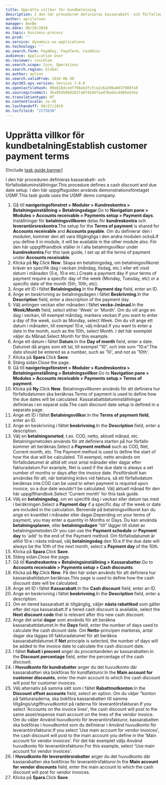 ```yaml
---
title: Upprätta villkor för kundbetalning
description: I den här proceduren definieras kassarabatt- och förfallodatuminställningar.
author: aprilolson
manager: AnnBe
ms.date: 08/29/2018
ms.topic: business-process
ms.prod: ''
ms.service: dynamics-ax-applications
ms.technology: ''
ms.search.form: PaymDay, PaymTerm, CashDisc
audience: Application User
ms.reviewer: roschlom
ms.search.scope: Core, Operations
ms.search.region: Global
ms.author: aolson
ms.search.validFrom: 2016-06-30
ms.dyn365.ops.version: Version 7.0.0
ms.openlocfilehash: 09e618dcedf798a5dfcfce2c6a296a8d37908fa9
ms.sourcegitcommit: 3ba95d50b8262fa0f43d4faad76adac4d05eb3ea
ms.translationtype: HT
ms.contentlocale: sv-SE
ms.lasthandoff: 09/27/2019
ms.locfileid: "2175638"
---
```

# <a name="establish-customer-payment-terms"></a><span data-ttu-id="f0145-103">Upprätta villkor för kundbetalning</span><span class="sxs-lookup"><span data-stu-id="f0145-103">Establish customer payment terms</span></span>

[!include [task guide banner](../../includes/task-guide-banner.md)]

<span data-ttu-id="f0145-104">I den här proceduren definieras kassarabatt- och förfallodatuminställningar.</span><span class="sxs-lookup"><span data-stu-id="f0145-104">This procedure defines a cash discount and due date setup.</span></span> <span data-ttu-id="f0145-105">I den här uppgiftsguiden används demonstrationsföretaget USMF.</span><span class="sxs-lookup"><span data-stu-id="f0145-105">This task guide uses the USMF demo company.</span></span>

1. <span data-ttu-id="f0145-106">Gå till **navigeringsfönstret > Moduler > Kundreskontra > Betalningsinställning > Betalningsdagar**.</span><span class="sxs-lookup"><span data-stu-id="f0145-106">Go to **Navigation pane > Modules > Accounts receivable > Payments setup > Payment days**.</span></span> <span data-ttu-id="f0145-107">Inställningar för **betalningsvillkoren** delas för **kundreskontra** och **leverantörsreskontra**.</span><span class="sxs-lookup"><span data-stu-id="f0145-107">The setup for the **Terms of payment** is shared for **Accounts receivable** and **Accounts payable**.</span></span> <span data-ttu-id="f0145-108">Om du definierar den i modulen, kommer den att vara tillgängliga i den andra modulen också.</span><span class="sxs-lookup"><span data-stu-id="f0145-108">If you define it in module, it will be available in the other module also.</span></span> <span data-ttu-id="f0145-109">För den här uppgifthandbok ställer in I alla betalningsvillkor under **kundreskontra**.</span><span class="sxs-lookup"><span data-stu-id="f0145-109">For this task guide, I set up all the terms of payment under **Accounts receivable**.</span></span>
2. <span data-ttu-id="f0145-110">Klicka på **Ny**.</span><span class="sxs-lookup"><span data-stu-id="f0145-110">Click **New**.</span></span> <span data-ttu-id="f0145-111">Skapa en betalningsdag, om betalningsvillkoret kräver en specifik dag i veckan (måndag, tisdag, etc.) eller ett visst datum i månaden (5:e, 10:e etc.).</span><span class="sxs-lookup"><span data-stu-id="f0145-111">Create a payment day if your terms of payment require a specific day of the week (Monday, Tuesday, etc) or a specific date of the month (5th, 10th, etc).</span></span> 
3. <span data-ttu-id="f0145-112">Ange ett ID i fältet **Betalningsdag**.</span><span class="sxs-lookup"><span data-stu-id="f0145-112">In the **Payment day** field, enter an ID.</span></span>
4. <span data-ttu-id="f0145-113">Ange en beskrivning av betalningsdagen i fältet **Beskrivning**.</span><span class="sxs-lookup"><span data-stu-id="f0145-113">In the **Description** field, enter a description of the payment day.</span></span>
5. <span data-ttu-id="f0145-114">Välj antingen veckan eller månaden i fältet **vecka-/månad**.</span><span class="sxs-lookup"><span data-stu-id="f0145-114">In the **Week/Month** field, select either 'Week' or 'Month'.</span></span> <span data-ttu-id="f0145-115">Om du vill ange en dag i veckan, till exempel måndag, markera veckan.</span><span class="sxs-lookup"><span data-stu-id="f0145-115">If you want to enter a day of the week, such as Monday, select Week.</span></span> <span data-ttu-id="f0145-116">Om du vill ange ett datum i månaden, till exempel 10:e, välj månad.</span><span class="sxs-lookup"><span data-stu-id="f0145-116">If you want to enter a date in the month, such as the 10th, select Month.</span></span> <span data-ttu-id="f0145-117">I det här exemplet väljer du Månad.</span><span class="sxs-lookup"><span data-stu-id="f0145-117">Select Month for this example.</span></span> 
6. <span data-ttu-id="f0145-118">Ange ett datum i fältet **Datum**.</span><span class="sxs-lookup"><span data-stu-id="f0145-118">In the **Day of month** field, enter a date.</span></span> <span data-ttu-id="f0145-119">Datumet då anges som ett tal, till exempel ”10”, och inte som ”10:e”.</span><span class="sxs-lookup"><span data-stu-id="f0145-119">The date should be entered as a number, such as '10', and not as '10th'.</span></span> 
7. <span data-ttu-id="f0145-120">Klicka på **Spara**.</span><span class="sxs-lookup"><span data-stu-id="f0145-120">Click **Save**.</span></span>
8. <span data-ttu-id="f0145-121">Stäng sidan.</span><span class="sxs-lookup"><span data-stu-id="f0145-121">Close the page.</span></span>
9. <span data-ttu-id="f0145-122">Gå till **navigeringsfönstret > Moduler > Kundreskontra > Betalningsinställning > Betalningsvillkor**.</span><span class="sxs-lookup"><span data-stu-id="f0145-122">Go to **Navigation pane > Modules > Accounts receivable > Payments setup > Terms of payment**.</span></span>
10. <span data-ttu-id="f0145-123">Klicka på **Ny**.</span><span class="sxs-lookup"><span data-stu-id="f0145-123">Click **New**.</span></span> <span data-ttu-id="f0145-124">Betalningsvillkoren används för att definiera hur förfallodatumen ska beräknas.</span><span class="sxs-lookup"><span data-stu-id="f0145-124">Terms of payment is used to define how the due dates will be calculated.</span></span> <span data-ttu-id="f0145-125">Kassarabattdatuminställningar definieras i en separat sida.</span><span class="sxs-lookup"><span data-stu-id="f0145-125">The cash discount date setup is defined in a separate page.</span></span> 
11. <span data-ttu-id="f0145-126">Ange ett ID i fältet **Betalningsvillkor**.</span><span class="sxs-lookup"><span data-stu-id="f0145-126">In the **Terms of payment field**, enter an ID.</span></span>
12. <span data-ttu-id="f0145-127">Ange en beskrivning i fältet **beskrivning**.</span><span class="sxs-lookup"><span data-stu-id="f0145-127">In the **Description** field, enter a description.</span></span>
13. <span data-ttu-id="f0145-128">Välj en **betalningsmetod**, t.ex. COD, netto, aktuell månad, etc. Betalningsmetoden används för att definiera starten på hur förfallo kommer att beräknas.</span><span class="sxs-lookup"><span data-stu-id="f0145-128">Select a **Payment method** such as COD, Net, Current month, etc. The Payment method is used to define the start of how the due will be calculated.</span></span> <span data-ttu-id="f0145-129">Till exempel, netto används om förfallodatumet är alltid ett visst antal månader eller dagar efter fakturadatum.</span><span class="sxs-lookup"><span data-stu-id="f0145-129">For example, Net is used if the due date is always a set number of months or days after the invoice date.</span></span> <span data-ttu-id="f0145-130">Postförskott kan användas för att, när betalning krävs vid faktura, så ett förfallodatum beräknas inte.</span><span class="sxs-lookup"><span data-stu-id="f0145-130">COD can be used to when payment is required upon invoice, so a due date wouldn't be calculated.</span></span> <span data-ttu-id="f0145-131">Välj aktuell månad för den här uppgifthandbok.</span><span class="sxs-lookup"><span data-stu-id="f0145-131">Select 'Current month' for this task guide.</span></span>  
14. <span data-ttu-id="f0145-132">Välj en **betalningsdag**, om en specifik dag i veckan eller datum tas med i beräkningen.</span><span class="sxs-lookup"><span data-stu-id="f0145-132">Select a **Payment day** if a specific day of the  week or date are included in the calculation.</span></span> <span data-ttu-id="f0145-133">Beroende på betalningsvillkoret kan du ange en kvantitet i månader eller dagar.</span><span class="sxs-lookup"><span data-stu-id="f0145-133">Depending on your terms of payment, you may enter a quantity in Months or Days.</span></span> <span data-ttu-id="f0145-134">Du kan använda **betalningsplanen**, eller **betalningsdagen** ”till” lägger till slutet av betalningsmetoden.</span><span class="sxs-lookup"><span data-stu-id="f0145-134">Or you can use the **Payment schedule** or **Payment day** to 'add' to the end of the Payment method.</span></span> <span data-ttu-id="f0145-135">Om förfallodatumet är alltid 10:e i nästa månad, välj **betalningsdag** den 10:e.</span><span class="sxs-lookup"><span data-stu-id="f0145-135">If the due date will always be the 10th of the next month, select a **Payment day** of the 10th.</span></span> 
15. <span data-ttu-id="f0145-136">Klicka på **Spara**.</span><span class="sxs-lookup"><span data-stu-id="f0145-136">Click **Save**.</span></span>
16. <span data-ttu-id="f0145-137">Stäng sidan.</span><span class="sxs-lookup"><span data-stu-id="f0145-137">Close the page.</span></span>
17. <span data-ttu-id="f0145-138">Gå till **Kundreskontra > Betalningsinställning > Kassarabatter**.</span><span class="sxs-lookup"><span data-stu-id="f0145-138">Go to **Accounts receivable > Payments setup > Cash discounts**.</span></span>
18. <span data-ttu-id="f0145-139">Klicka på **Ny**.</span><span class="sxs-lookup"><span data-stu-id="f0145-139">Click **New**.</span></span> <span data-ttu-id="f0145-140">På den här sidan används för att definiera hur kassarabattdatum beräknas.</span><span class="sxs-lookup"><span data-stu-id="f0145-140">This page is used to define how the cash discount date will be calculated.</span></span> 
19. <span data-ttu-id="f0145-141">Ange ett ID i fältet **Kassarabatt**.</span><span class="sxs-lookup"><span data-stu-id="f0145-141">In the **Cash discount** field, enter an ID.</span></span>
20. <span data-ttu-id="f0145-142">Ange en beskrivning i fältet **beskrivning**.</span><span class="sxs-lookup"><span data-stu-id="f0145-142">In the **Description** field, enter a description.</span></span>
21. <span data-ttu-id="f0145-143">Om en tiered kassarabatt är tillgänglig, väljer **nästa rabattkod** som gäller efter det nya kassarabatt.</span><span class="sxs-lookup"><span data-stu-id="f0145-143">If a tiered cash discount is available, select the **Next discount code** that is relevant after this new cash discount.</span></span>
22. <span data-ttu-id="f0145-144">Ange det antal **dagar** som används för att beräkna kassarabattdatumet.</span><span class="sxs-lookup"><span data-stu-id="f0145-144">In the **Days** field, enter the number of days used to calculate the cash dicount date.</span></span> <span data-ttu-id="f0145-145">Om **Netto**-principen markeras, antal dagar ska läggas till fakturadatumet för att beräkna kassarabattdatumet.</span><span class="sxs-lookup"><span data-stu-id="f0145-145">If **Net** principle is selected, the number of days will be added to the invoice date to calculate the cash discount date.</span></span>  
23. <span data-ttu-id="f0145-146">I fältet **Rabatt i procent** anger du procentandelen av kassarabatten.</span><span class="sxs-lookup"><span data-stu-id="f0145-146">In the **Discount percentage** field, enter the percentage of the cash discount.</span></span>
24. <span data-ttu-id="f0145-147">I **Huvudkonto för kundrabatter** anger du det huvudkonto där kassarabatten ska bokföras för kundfakturor.</span><span class="sxs-lookup"><span data-stu-id="f0145-147">In the **Main account for customer discounts**, enter the main account to which the cash discount will post for customer invoices.</span></span>
25. <span data-ttu-id="f0145-148">Välj alternativ på samma sätt som i fältet **Rabattmotkonton**.</span><span class="sxs-lookup"><span data-stu-id="f0145-148">In the **Discount offset accounts** field, select an option.</span></span> <span data-ttu-id="f0145-149">Om du väljer ”konton på fakturaraderna, ska bokföra kassarabatten till samma tillgångs/utgifthuvudkontot på raderna för leverantörsfakturan.</span><span class="sxs-lookup"><span data-stu-id="f0145-149">If you select 'Accounts on the invoice lines', the cash discount will post to the same asset/expense main account on the lines of the vendor invoice.</span></span> <span data-ttu-id="f0145-150">Om du väljer Använd huvudkonto för leverantörsfakturor, kassarabatten ska bokföras i huvudkontot som du definierar i Använd huvudkonto för leverantörsfakturor.</span><span class="sxs-lookup"><span data-stu-id="f0145-150">If you select 'Use main account for vendor invoices', the cash discount will post to the main account you define in the 'Main account for vendor invoices'.</span></span> <span data-ttu-id="f0145-151">För det här exemplet väljs Använd huvudkonto för leverantörsfakturor.</span><span class="sxs-lookup"><span data-stu-id="f0145-151">For this example, select 'Use main account for vendor invoices'.</span></span> 
26. <span data-ttu-id="f0145-152">I **Huvudkonto för leverantörsrabatter** anger du det huvudkonto där kassarabatten ska bokföras för leverantörsfakturor.</span><span class="sxs-lookup"><span data-stu-id="f0145-152">In the **Main account for vendor discounts** field, enter the main account to which the cash discount will post for vendor invoices.</span></span>
27. <span data-ttu-id="f0145-153">Klicka på **Spara**.</span><span class="sxs-lookup"><span data-stu-id="f0145-153">Click **Save**.</span></span>

